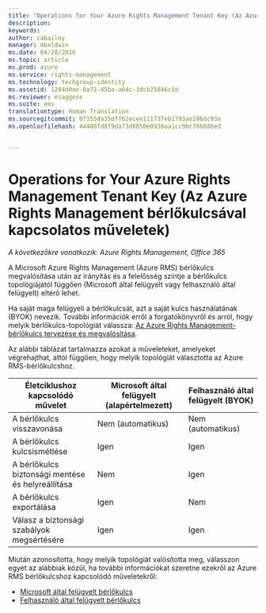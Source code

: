 ```yaml
---
title: "Operations for Your Azure Rights Management Tenant Key (Az Azure Rights Management bérlőkulcsával kapcsolatos műveletek) | Azure RMS"
description: 
keywords: 
author: cabailey
manager: mbaldwin
ms.date: 04/28/2016
ms.topic: article
ms.prod: azure
ms.service: rights-management
ms.technology: techgroup-identity
ms.assetid: 1284d0ee-0a72-45ba-a64c-3dcb25846c3d
ms.reviewer: esaggese
ms.suite: ems
translationtype: Human Translation
ms.sourcegitcommit: 0f355da35dff62ecee111737eb1793ae286dc93e
ms.openlocfilehash: 44408fd8f9da73d8050e0938aa1cc9bc76688bed


---
```


# Operations for Your Azure Rights Management Tenant Key (Az Azure Rights Management bérlőkulcsával kapcsolatos műveletek)

*A következőkre vonatkozik: Azure Rights Management, Office 365*

A Microsoft Azure Rights Management (Azure RMS) bérlőkulcs megvalósítása után az irányítás és a felelősség szintje a bérlőkulcs topológiájától függően (Microsoft által felügyelt vagy felhasználó által felügyelt) eltérő lehet.

Ha saját maga felügyeli a bérlőkulcsát, azt a saját kulcs használatának (BYOK) nevezik. További információk erről a forgatókönyvről és arról, hogy melyik bérlőkulcs-topológiát válassza: [Az Azure Rights Management-bérlőkulcs tervezése és megvalósítása](../plan-design/plan-implement-tenant-key.md).

Az alábbi táblázat tartalmazza azokat a műveleteket, amelyeket végrehajthat, attól függően, hogy melyik topológiát választotta az Azure RMS-bérlőkulcshoz.

|Életciklushoz kapcsolódó művelet|Microsoft által felügyelt (alapértelmezett)|Felhasználó által felügyelt (BYOK)|
|-----------------------|-------------------------------|---------------------------|
|A bérlőkulcs visszavonása|Nem (automatikus)|Nem (automatikus)|
|A bérlőkulcs kulcsismétlése|Igen|Igen|
|A bérlőkulcs biztonsági mentése és helyreállítása|Nem|Igen|
|A bérlőkulcs exportálása|Igen|Nem|
|Válasz a biztonsági szabályok megsértésére|Igen|Igen|

Miután azonosította, hogy melyik topológiát valósította meg, válasszon egyet az alábbiak közül, ha további információkat szeretne ezekről az Azure RMS bérlőkulcshoz kapcsolódó műveletekről:


- [Microsoft által felügyelt bérlőkulcs](operations-microsoft-managed-tenant-key.md)
- [Felhasználó által felügyelt bérlőkulcs](operations-customer-managed-tenant-key.md)







<!--HONumber=Jun16_HO4-->


